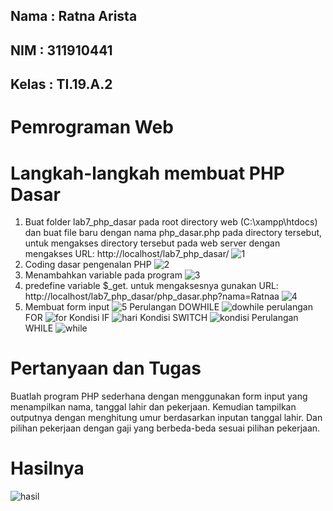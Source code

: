 ## Nama : Ratna Arista
## NIM  : 311910441
## Kelas  : TI.19.A.2

# Pemrograman Web
# Langkah-langkah membuat PHP Dasar
1. Buat folder lab7_php_dasar pada root directory web (C:\xampp\htdocs) dan buat file baru dengan nama php_dasar.php pada directory tersebut, untuk mengakses directory tersebut pada web server dengan mengakses URL: http://localhost/lab7_php_dasar/
![1](https://user-images.githubusercontent.com/56379930/117836052-93db4900-b2a2-11eb-8853-08b4bce01cd9.png)
2. Coding dasar pengenalan PHP
![2](https://user-images.githubusercontent.com/56379930/117836075-989ffd00-b2a2-11eb-8b4e-8eded65e3d87.png)
3. Menambahkan variable pada program
![3](https://user-images.githubusercontent.com/56379930/117836116-9e95de00-b2a2-11eb-9709-4dab3a0a5ceb.png)
4. predefine variable $_get. untuk mengaksesnya gunakan URL: http://localhost/lab7_php_dasar/php_dasar.php?nama=Ratnaa
![4](https://user-images.githubusercontent.com/56379930/117836128-a05fa180-b2a2-11eb-81fc-c7ab3a7d5c1f.png)
5. Membuat form input
![5](https://user-images.githubusercontent.com/56379930/117836164-a6ee1900-b2a2-11eb-95da-5a82a70ac3e3.png)
Perulangan DOWHILE
![dowhile](https://user-images.githubusercontent.com/56379930/117836177-a9e90980-b2a2-11eb-9cfe-a8b2684b9f51.png)
perulangan FOR
![for](https://user-images.githubusercontent.com/56379930/117836191-aeadbd80-b2a2-11eb-9d72-be2f476b8cad.png)
Kondisi IF
![hari](https://user-images.githubusercontent.com/56379930/117836223-b40b0800-b2a2-11eb-8bf5-3e2d0b1b1795.png)
Kondisi SWITCH
![kondisi](https://user-images.githubusercontent.com/56379930/117836249-b8cfbc00-b2a2-11eb-9694-f985988f5710.png)
Perulangan WHILE
![while](https://user-images.githubusercontent.com/56379930/117836281-c08f6080-b2a2-11eb-8ba5-b36d5aed24ce.png)

# Pertanyaan dan Tugas
Buatlah program PHP sederhana dengan menggunakan form input yang menampilkan
nama, tanggal lahir dan pekerjaan. Kemudian tampilkan outputnya dengan menghitung
umur berdasarkan inputan tanggal lahir. Dan pilihan pekerjaan dengan gaji yang
berbeda-beda sesuai pilihan pekerjaan.
# Hasilnya
![hasil](https://user-images.githubusercontent.com/56379930/117836298-c2f1ba80-b2a2-11eb-8889-6766ffc49b78.png)
